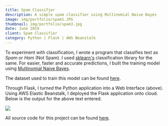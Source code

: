 ```yaml
---
title: Spam Classifier
description: A simple spam classifier using Multinomial Naive Bayes
image: img/portfolio/spam1.JPG
thumbnail: img/portfolio/spam3.jpg
date: June 2019
client: Spam Classifier
category: Python | Flask | AWS Beanstalk
---
```

To experiment with classification, I wrote a program that classifies text as _Spam_ or _Ham_ (Not Spam).
I used [sklearn's](https://scikit-learn.org/stable/) classification library for the same. For easier, faster and accurate predictions, I built the training model using [Multinomial Naive Bayes](https://scikit-learn.org/stable/modules/generated/sklearn.naive_bayes.MultinomialNB.html).

The dataset used to train this model can be found [here](https://www.kaggle.com/uciml/sms-spam-collection-dataset).

Through Flask, I _turned_ the Python application into a Web Interface (above). Using AWS Elastic Beanstalk, I deployed the Flask application onto cloud. Below is the output for the above text entered.

![](spam2.JPG)

All source code for this project can be found [here](https://github.com/kartsridhar/gnb-spam-classifier).
